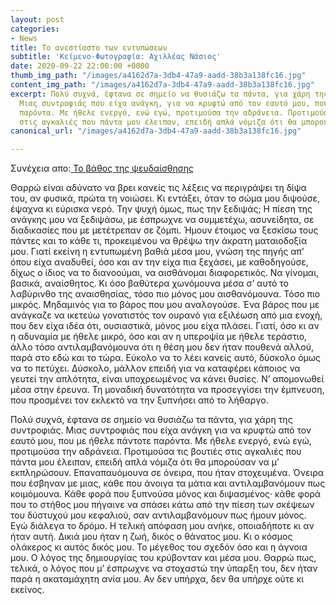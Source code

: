 ```yaml
---
layout: post
categories:
- News
title: Το ανεστίαστο των εντυπώσεων
subtitle: 'Κείμενο-Φωτογραφία: Αχιλλέας Νάσιος'
date: 2020-09-22 22:00:00 +0000
thumb_img_path: "/images/a4162d7a-3db4-47a9-aadd-38b3a138fc16.jpg"
content_img_path: "/images/a4162d7a-3db4-47a9-aadd-38b3a138fc16.jpg"
excerpt: Πολύ συχνά, έφτανα σε σημείο να θυσιάζω τα πάντα, για χάρη της συντροφιάς.
  Μιας συντροφιάς που είχα ανάγκη, για να κρυφτώ από τον εαυτό μου, που με ήθελε πάντοτε
  παρόντα. Με ήθελε ενεργό, ενώ εγώ, προτιμούσα την αδράνεια. Προτιμούσα τις βουτιές
  στις αγκαλιές που πάντα μου έλειπαν, επειδή απλά νόμιζα ότι θα μπορούσαν να μ’ εκπληρώσουν.
canonical_url: "/images/a4162d7a-3db4-47a9-aadd-38b3a138fc16.jpg"

---
```

Συνέχεια απο:<a href="https://hocusphotus.com/posts/anodus-26/" target="blank"> Το βάθος της ψευδαίσθησης</a>

Θαρρώ είναι αδύνατο να βρει κανείς τις λέξεις να περιγράψει τη δίψα του, αν φυσικά, πρώτα τη νοιώσει. Κι εντάξει, όταν το σώμα μου διψούσε, έψαχνα κι εύρισκα νερό. Την ψυχή όμως, πως την ξεδιψάς; Η πίεση της ανάγκης μου να ξεδιψάσω, με έσπρωχνε να συμμετέχω, ασυνείδητα, σε διαδικασίες που με μετέτρεπαν σε ζόμπι. Ήμουν έτοιμος να ξεσκίσω τους πάντες και το κάθε τι, προκειμένου να θρέψω την άκρατη ματαιοδοξία μου. Γιατί εκείνη η εντυπωμένη βαθιά μέσα μου, γνώση της πηγής απ’ όπου είχα αναδυθεί, όσο και αν την είχα πια ξεχάσει, με καθοδηγούσε, δίχως ο ίδιος να το διανοούμαι, να αισθάνομαι διαφορετικός. Να γίνομαι, βασικά, αναίσθητος. Κι όσο βαθύτερα χωνόμουνα μέσα σ’ αυτό το λαβύρινθο της αναισθησίας, τόσο πιο μόνος μου αισθανόμουνα. Τόσο πιο μικρός. Μηδαμινός για το βάρος που μου αναλογούσε. Ένα βάρος που με ανάγκαζε να ικετεύω γονατιστός τον ουρανό για εξιλέωση από μια ενοχή, που δεν είχα ιδέα ότι, ουσιαστικά, μόνος μου είχα πλάσει. Γιατί, όσο κι αν η αδυναμία με ήθελε μικρό, όσο και αν η υπεροψία με ήθελε τεράστιο, άλλο τόσο αντιλαμβανόμουνα ότι η θέση μου δεν ήταν πουθενά αλλού, παρά στο εδώ και το τώρα. Εύκολο να το λέει κανείς αυτό, δύσκολο όμως να το πετύχει. Δύσκολο, μάλλον επειδή για να καταφέρει κάποιος να γευτεί την απλότητα, είναι υποχρεωμένος να κάνει θυσίες. Ν’ απομονωθεί μέσα στην έρευνα. Τη μοναδική δυνατότητα να προσεγγίσει την έμπνευση, που προσμένει τον εκλεκτό να την ξυπνήσει από το λήθαργο.

Πολύ συχνά, έφτανα σε σημείο να θυσιάζω τα πάντα, για χάρη της συντροφιάς. Μιας συντροφιάς που είχα ανάγκη για να κρυφτώ από τον εαυτό μου, που με ήθελε πάντοτε παρόντα. Με ήθελε ενεργό, ενώ εγώ, προτιμούσα την αδράνεια. Προτιμούσα τις βουτιές στις αγκαλιές που πάντα μου έλειπαν, επειδή απλά νόμιζα ότι θα μπορούσαν να μ’ εκπληρώσουν. Επαναπαυόμουνα σε όνειρα, που ήταν στοχευμένα. Όνειρα που έσβηναν με μιας, κάθε που άνοιγα τα μάτια και αντιλαμβανόμουν πως κοιμόμουνα. Κάθε φορά που ξυπνούσα μόνος και διψασμένος· κάθε φορά που το στήθος μου πήγαινε να σπάσει κάτω από την πίεση των σκέψεων του δύστυχού μου κεφαλιού, σαν αντιλαμβανόμουν πως ήμουν μόνος. Εγώ διάλεγα το δρόμο. Η τελική απόφαση μου ανήκε, οποιαδήποτε κι αν ήταν αυτή. Δικιά μου ήταν η ζωή, δικός ο θάνατος μου. Κι ο κόσμος ολάκερος κι αυτός δικός μου. Το μέγεθος του σχεδόν όσο και η άγνοια μου. Ο λόγος της δημιουργίας του κρύβονταν και μέσα μου. Θαρρώ πως, τελικά, ο λόγος που μ’ έσπρωχνε να στοχαστώ την ύπαρξη του, δεν ήταν παρά η ακαταμάχητη ανία μου. Αν δεν υπήρχα, δεν θα υπήρχε ούτε κι εκείνος.